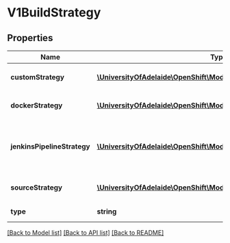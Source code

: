 # V1BuildStrategy

## Properties
Name | Type | Description | Notes
------------ | ------------- | ------------- | -------------
**customStrategy** | [**\UniversityOfAdelaide\OpenShift\Model\V1CustomBuildStrategy**](V1CustomBuildStrategy.md) | customStrategy holds the parameters to the Custom build strategy | [optional] 
**dockerStrategy** | [**\UniversityOfAdelaide\OpenShift\Model\V1DockerBuildStrategy**](V1DockerBuildStrategy.md) | dockerStrategy holds the parameters to the Docker build strategy. | [optional] 
**jenkinsPipelineStrategy** | [**\UniversityOfAdelaide\OpenShift\Model\V1JenkinsPipelineBuildStrategy**](V1JenkinsPipelineBuildStrategy.md) | JenkinsPipelineStrategy holds the parameters to the Jenkins Pipeline build strategy. This strategy is in tech preview. | [optional] 
**sourceStrategy** | [**\UniversityOfAdelaide\OpenShift\Model\V1SourceBuildStrategy**](V1SourceBuildStrategy.md) | sourceStrategy holds the parameters to the Source build strategy. | [optional] 
**type** | **string** | type is the kind of build strategy. | 

[[Back to Model list]](../README.md#documentation-for-models) [[Back to API list]](../README.md#documentation-for-api-endpoints) [[Back to README]](../README.md)


